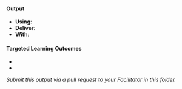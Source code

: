 #### Output
- **Using**: 
- **Deliver**:  
- **With**: 

#### Targeted Learning Outcomes
- []()
- []()

*Submit this output via a pull request to your Facilitator in this folder.*